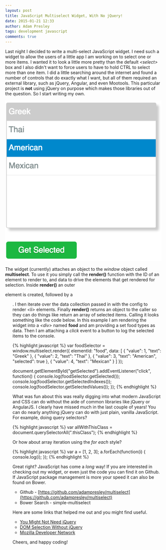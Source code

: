 ```yaml
---
layout: post
title: JavaScript Multiselect Widget, With No jQuery!
date: 2015-01-21 12:33
author: Adam Presley
tags: development javascript
comments: true
---
```

Last night I decided to write a multi-select JavaScript widget. I need such a widget to allow the users of a little app I am working on to select one or more items. I wanted it to look a little more pretty than the default *&lt;select&gt;* box and I also didn't want to force users to have to hold CTRL to select more than one item. I did a little searching around the internet and found a number of controls that do exactly what I want, but all of them required an external library, such as jQuery, Angular, and even Mootools. This particular project is **not** using jQuery on purpose which makes those libraries out of the question. So I start writing my own.

![Screenshot](/assets/adampresley/images/posts/multiselect-1.png)

The widget (currently) attaches an object to the *window* object called **multiselect**. To use it you simply call the **render()** function with the ID of an element to render to, and data to drive the elements that get rendered for selection. Inside **render()** an outer *<div>* element is created, followed by a *<ul>*. I then iterate over the data collection passed in with the config to render *&lt;li&gt;* elements. Finally **render()** returns an object to the caller so they can do things like return an array of selected items. Calling it looks something like the code below. In this example I am rendering the widget into a *&lt;div&gt;* named **food** and am providing a set food types as data. Then I am attaching a *click* event to a button to log the selected items to the console.

{% highlight javascript %}
var foodSelector = window.multiselect.render({
    elementId: "food",
    data: [
        { "value": 1, "text": "Greek" },
        { "value": 2, "text": "Thai" },
        { "value": 3, "text": "American", "selected": true },
        { "value": 4, "text": "Mexican" }
    ]
});

document.getElementById("getSelected").addEventListener("click", function() {
    console.log(foodSelector.getSelected());
    console.log(foodSelector.getSelectedIndexes());
    console.log(foodSelector.getSelectedValues());
});
{% endhighlight %}

What was fun about this was really digging into what modern JavaScript and CSS can do without the aide of common libraries like jQuery or AngularJS. I clearly have missed much in the last couple of years! You can do nearly anything jQuery can do with just plain, vanilla JavaScript. For example, doing query selectors?

{% highlight javascript %}
var allWithThisClass = document.querySelectorAll(".thisClass");
{% endhighlight %}

Or how about array iteration using the *for each* style?

{% highlight javascript %}
var a = [1, 2, 3];
a.forEach(function(i) {
	console.log(i);
});
{% endhighlight %}

Great right? JavaScript has come a *long* way! If you are interested in checking out my widget, or even just the code you can find it on Github. If JavaScript package management is more your speed it can also be found on Bower.

* Github - [https://github.com/adampresley/multiselect](https://github.com/adampresley/multiselect)
* Bower Search - simple-multiselect

Here are some links that helped me out and you might find useful.

* [You Might Not Need jQuery](http://youmightnotneedjquery.com/)
* [DOM Selection Without jQuery](http://youmightnotneedjquery.com/)
* [Mozilla Developer Network](https://developer.mozilla.org/en-US/)

Cheers, and happy coding!
